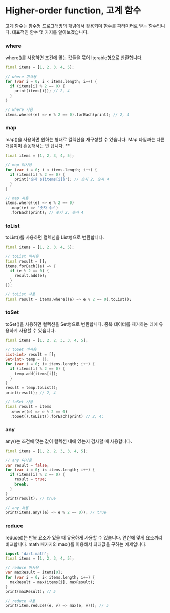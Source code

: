 # Higher-order function, 고계 함수

고계 함수는 함수형 프로그래밍의 개념에서 활용되며 함수를 파라미터로 받는 함수입니다.
대표적인 함수 몇 가지를 알아보겠습니다.

### where
where()를 사용하면 조건에 맞는 값들을 묶어 Iterable형으로 반환합니다.
```dart
final items = [1, 2, 3, 4, 5];

// where 미사용
for (var i = 0; i < items.length; i++) {
  if (items[i] % 2 == 0) {
    print(items[i]); // 2, 4
  }
}

// where 사용
items.where((e) => e % 2 == 0).forEach(print); // 2, 4
```

### map
map()을 사용하면 원하는 형태로 컬렉션을 재구성할 수 있습니다.
Map 타입과는 다른 개념이며 혼동해서는 안 됩니다.
**
```dart
final items = [1, 2, 3, 4, 5];

// map 미사용
for (var i = 0; i < items.length; i++) {
  if (items[i] % 2 == 0) {
    print('숫자 ${items[i]}'); // 숫자 2, 숫자 4
  }
}

// map 사용
items.where((e) => e % 2 == 0)
  .map((e) => '숫자 $e')
  .forEach(print); // 숫자 2, 숫자 4

```

### toList
toList()를 사용하면 컬렉션을 List형으로 변환합니다.
```dart
final items = [1, 2, 3, 4, 5];

// toList 미사용
final result = [];
items.forEach((e) => {
  if (e % 2 == 0) {
    result.add(e);
  }
});

// toList 사용
final result = items.where((e) => e % 2 == 0).toList();
```

### toSet
toSet()을 사용하면 컬렉션을 Set형으로 변환합니다.
중복 데이터를 제거하는 데에 유용하게 사용할 수 있습니다.
```dart
final items = [1, 2, 2, 3, 3, 4, 5];

// toSet 미사용
List<int> result = [];
Set<int> temp = {};
for (var i = 0; i< items.length; i++) {
  if (items[i] % 2 == 0) {
    temp.add(items[i]);
  }
}
result = temp.toList();
print(result); // 2, 4

// toSet 사용
final result = items
  .where((e) => e % 2 == 0)
  .toSet().toList().forEach(print) // 2, 4;
```

### any
any()는 조건에 맞는 값이 컬렉션 내에 있는지 검사할 때 사용합니다.
```dart
final items = [1, 2, 2, 3, 3, 4, 5];

// any 미사용
var result = false;
for (var i = 0; i< items.length; i++) {
  if (items[i] % 2 == 0) {
    result = true;
    break;
  }
}
print(result); // true

// any 사용
print(items.any((e) => e % 2 == 0)); // true
```

### reduce
reduce()는 반복 요소가 있을 때 유용하게 사용할 수 있습니다.
연산에 맞게 요소끼리 비교합니다.
math 패키지의 max()를 이용해서 최대값을 구하는 예제입니다.
```dart
import 'dart:math';
final items = [1, 2, 3, 4, 5];

// reduce 미사용
var maxResult = items[0];
for (var i = 0; i< items.length; i++) {
  maxResult = max(items[i], maxResult);
}
print(maxResult); // 5

// reduce 사용
print(item.reduce((e, v) => max(e, v))); // 5
```
